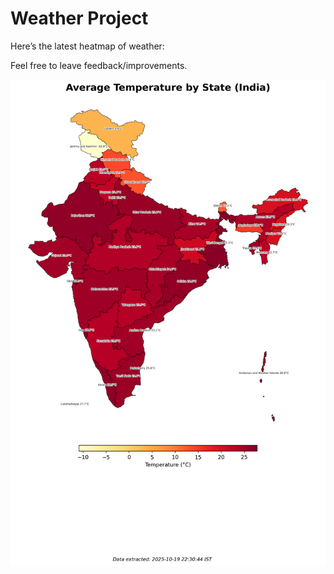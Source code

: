 # Weather Project

Here’s the latest heatmap of weather:

Feel free to leave feedback/improvements.

![India Heatmap](docs/assets/india_heatmap.png?v=F5193E)
